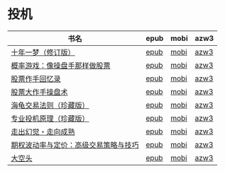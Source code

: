 # 投机

| 书名 | epub | mobi | azw3 |
| --- | --- | --- | --- |
| [十年一梦（修订版）](http://ct.dalanmei.com/f/31084289-571528031-4cc200) | [epub](http://ct.dalanmei.com/f/31084289-571528031-4cc200) | [mobi](http://ct.dalanmei.com/f/31084289-571792983-117387) | [azw3](http://ct.dalanmei.com/f/31084289-572194052-a43437) |
| [概率游戏：像操盘手那样做股票](http://ct.dalanmei.com/f/31084289-571544997-7a906e) | [epub](http://ct.dalanmei.com/f/31084289-571544997-7a906e) | [mobi](http://ct.dalanmei.com/f/31084289-571815154-56b1da) | [azw3](http://ct.dalanmei.com/f/31084289-572197744-fbf46b) |
| [股票作手回忆录](http://ct.dalanmei.com/f/31084289-571550667-beb55d) | [epub](http://ct.dalanmei.com/f/31084289-571550667-beb55d) | [mobi](http://ct.dalanmei.com/f/31084289-571849984-5384b1) | [azw3](http://ct.dalanmei.com/f/31084289-572201741-91cfb0) |
| [股票大作手操盘术](http://ct.dalanmei.com/f/31084289-571557533-fc2808) | [epub](http://ct.dalanmei.com/f/31084289-571557533-fc2808) | [mobi](http://ct.dalanmei.com/f/31084289-571915611-ee57a2) | [azw3](http://ct.dalanmei.com/f/31084289-572074565-c92733) |
| [海龟交易法则（珍藏版）](http://ct.dalanmei.com/f/31084289-571526423-107eda) | [epub](http://ct.dalanmei.com/f/31084289-571526423-107eda) | [mobi](http://ct.dalanmei.com/f/31084289-571781227-de8762) | [azw3](http://ct.dalanmei.com/f/31084289-571881197-da686f) |
| [专业投机原理（珍藏版）](http://ct.dalanmei.com/f/31084289-582938594-ec3a84) | [epub](http://ct.dalanmei.com/f/31084289-582938594-ec3a84) | [mobi](http://ct.dalanmei.com/f/31084289-582969225-455ccd) | [azw3](http://ct.dalanmei.com/f/31084289-582968379-889aac) |
| [走出幻觉・走向成熟](None) | [epub](None) | [mobi](None) | [azw3](None) |
| [期权波动率与定价：高级交易策略与技巧](http://ct.dalanmei.com/f/31084289-571452765-ac3096) | [epub](http://ct.dalanmei.com/f/31084289-571452765-ac3096) | [mobi](http://ct.dalanmei.com/f/31084289-571786602-b0f2c9) | [azw3](http://ct.dalanmei.com/f/31084289-571885831-fed610) |
| [大空头](http://ct.dalanmei.com/f/31084289-571452848-d95f9e) | [epub](http://ct.dalanmei.com/f/31084289-571452848-d95f9e) | [mobi](http://ct.dalanmei.com/f/31084289-571786660-5c20bd) | [azw3](http://ct.dalanmei.com/f/31084289-571885886-90aeb1) |
